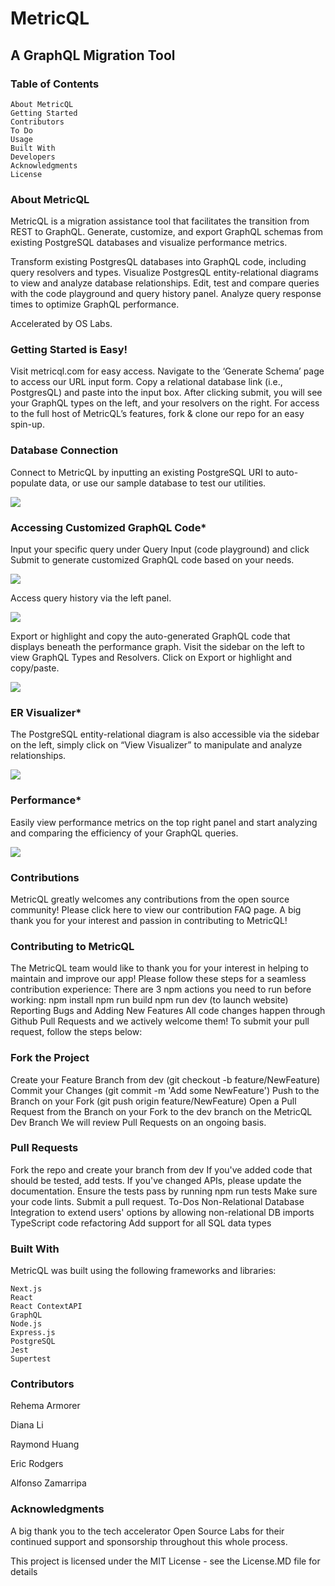 # MetricQL
## A GraphQL Migration Tool

### Table of Contents

    About MetricQL
    Getting Started
    Contributors
    To Do
    Usage 
    Built With
    Developers
    Acknowledgments
    License


### About MetricQL
MetricQL is a migration assistance tool that facilitates the transition from REST to GraphQL. Generate, customize, and export GraphQL schemas from existing PostgreSQL databases and visualize performance metrics.

Transform existing PostgresQL databases into GraphQL code, including query resolvers and types.
Visualize PostgresQL entity-relational diagrams to view and analyze database relationships. 
Edit, test and compare queries with the code playground and query history panel.
Analyze query response times to optimize GraphQL performance.



Accelerated by OS Labs. 

### Getting Started is Easy!


Visit metricql.com for easy access. Navigate to the ‘Generate Schema’ page to access our URL input form. Copy a relational database link (i.e., PostgresQL) and paste into the input box. After clicking submit, you will see your GraphQL types on the left, and your resolvers on the right. For access to the full host of MetricQL’s features, fork & clone our repo for an easy spin-up.


### Database Connection

Connect to MetricQL by inputting an existing PostgreSQL URI to auto-populate data, or use our sample database to test our utilities.

![](/public/demo.gif)

### Accessing Customized GraphQL Code*

Input your specific query under Query Input (code playground) and click Submit to generate customized GraphQL code based on your needs.

![](/public/gif-4.gif)

Access query history via the left panel.

![](/public/query-history.gif)

Export or highlight and copy the auto-generated GraphQL code that displays beneath the performance graph.
Visit the sidebar on the left to view GraphQL Types and Resolvers.
Click on Export or highlight and copy/paste.

![](/public/schema.gif)

### ER Visualizer*

The PostgreSQL entity-relational diagram is also accessible via the sidebar on the left, simply click on “View Visualizer” to manipulate and analyze relationships.

![](/public/visualizer.gif)

### Performance*

Easily view performance metrics on the top right panel and start analyzing and comparing the efficiency of your GraphQL queries.

![](/public/graph.gif)

### Contributions
MetricQL greatly welcomes any contributions from the open source community! Please click here to view our contribution FAQ page. A big thank you for your interest and passion in contributing to MetricQL!


### Contributing to MetricQL

The MetricQL team would like to thank you for your interest in helping to maintain and improve our app!
Please follow these steps for a seamless contribution experience:
There are 3 npm actions you need to run before working:
npm install
npm run build
npm run dev (to launch website) 
Reporting Bugs and Adding New Features
All code changes happen through Github Pull Requests and we actively welcome them! To submit your pull request, follow the steps below:


### Fork the Project

Create your Feature Branch from dev (git checkout -b feature/NewFeature)
Commit your Changes (git commit -m 'Add some NewFeature')
Push to the Branch on your Fork (git push origin feature/NewFeature)
Open a Pull Request from the Branch on your Fork to the dev branch on the MetricQL Dev Branch
We will review Pull Requests on an ongoing basis. 

### Pull Requests

Fork the repo and create your branch from dev
If you've added code that should be tested, add tests.
If you've changed APIs, please update the documentation.
Ensure the tests pass by running npm run tests
Make sure your code lints.
Submit a pull request.
To-Dos
Non-Relational Database Integration to extend users' options by allowing non-relational DB imports
TypeScript code refactoring
Add support for all SQL data types

### Built With

MetricQL was built using the following frameworks and libraries:

    Next.js
    React
    React ContextAPI
    GraphQL
    Node.js
    Express.js
    PostgreSQL
    Jest
    Supertest
    

### Contributors

Rehema Armorer 

Diana Li

Raymond Huang

Eric Rodgers

Alfonso Zamarripa

### Acknowledgments

A big thank you to the tech accelerator Open Source Labs for their continued support and sponsorship throughout this whole process.

This project is licensed under the MIT License - see the License.MD file for details
